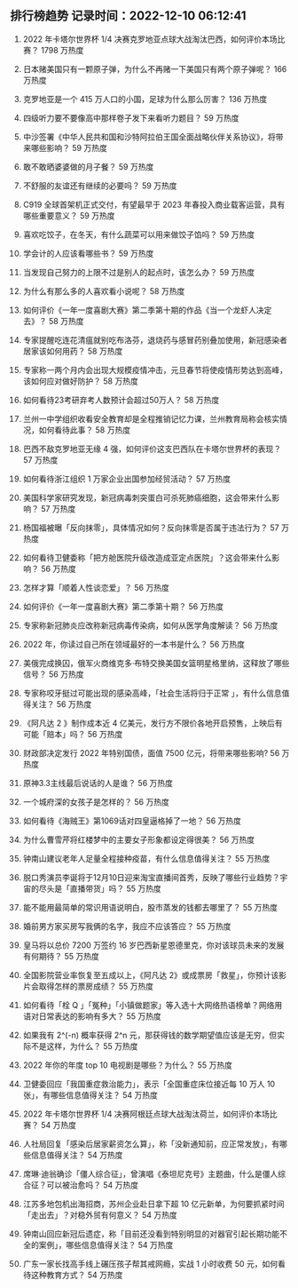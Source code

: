 
## 排行榜趋势 记录时间：2022-12-10 06:12:41
  
  1. 2022 年卡塔尔世界杯 1/4 决赛克罗地亚点球大战淘汰巴西，如何评价本场比赛？ 1798 万热度
    
  2. 日本赌美国只有一颗原子弹，为什么不再赌一下美国只有两个原子弹呢？ 166 万热度
    
  3. 克罗地亚是一个 415 万人口的小国，足球为什么那么厉害？ 136 万热度
    
  4. 四级听力要不要像高中那样卷子发下来看听力题目？ 59 万热度
    
  5. 中沙签署《中华人民共和国和沙特阿拉伯王国全面战略伙伴关系协议》，将带来哪些影响？ 59 万热度
    
  6. 敢不敢晒婆婆做的月子餐？ 59 万热度
    
  7. 不舒服的友谊还有继续的必要吗？ 59 万热度
    
  8. C919 全球首架机正式交付，有望最早于 2023 年春投入商业载客运营，具有哪些重要意义？ 59 万热度
    
  9. 喜欢吃饺子，在冬天，有什么蔬菜可以用来做饺子馅吗？ 59 万热度
    
  10. 学会计的人应该看哪些书？ 59 万热度
    
  11. 当发现自己努力的上限不过是别人的起点时，该怎么办？ 59 万热度
    
  12. 为什么有那么多的人喜欢看小说呢？ 58 万热度
    
  13. 如何评价《一年一度喜剧大赛》第二季第十期的作品《当一个龙虾人决定去》？ 58 万热度
    
  14. 专家提醒吃连花清瘟就别吃布洛芬，退烧药与感冒药别叠加使用，新冠感染者居家该如何用药？ 58 万热度
    
  15. 专家称一两个月内会出现大规模疫情冲击，元旦春节将使疫情形势达到高峰，该如何应对做好防护？ 58 万热度
    
  16. 如何看待23考研弃考人数预计会超过50万人？ 58 万热度
    
  17. 兰州一中学组织收看安全教育却是全程推销记忆力课，兰州教育局称会核实情况，如何看待此事？ 58 万热度
    
  18. 巴西不敌克罗地亚无缘 4 强，如何评价这支巴西队在卡塔尔世界杯的表现？ 57 万热度
    
  19. 如何看待浙江组织 1 万家企业出国参加经贸活动？ 57 万热度
    
  20. 美国科学家研究发现，新冠病毒刺突蛋白可杀死肺癌细胞，这会带来什么影响？ 57 万热度
    
  21. 杨国福被曝「反向抹零」，具体情况如何？反向抹零是否属于违法行为？ 57 万热度
    
  22. 如何看待卫健委称「把方舱医院升级改造成亚定点医院」？这会带来什么影响？ 56 万热度
    
  23. 怎样才算「顺着人性谈恋爱」？ 56 万热度
    
  24. 如何评价《一年一度喜剧大赛》第二季第十期？ 56 万热度
    
  25. 专家称新冠肺炎应改称新冠病毒传染病，如何从医学角度解读？ 56 万热度
    
  26. 2022 年，你读过自己所在领域最好的一本书是什么？ 56 万热度
    
  27. 美俄完成换囚，俄军火商维克多·布特交换美国女篮明星格里纳，这释放了哪些信号？ 56 万热度
    
  28. 专家称咬牙挺过可能出现的感染高峰，「社会生活将归于正常 」，有什么信息值得关注？ 56 万热度
    
  29. 《阿凡达 2 》制作成本近 4 亿美元，发行方不限价各地开启预售，上映后有可能「赔本」吗？ 56 万热度
    
  30. 财政部决定发行 2022 年特别国债，面值 7500 亿元，将带来哪些影响? 56 万热度
    
  31. 原神3.3主线最后说话的人是谁？ 56 万热度
    
  32. 一个城府深的女孩子是怎样的？ 56 万热度
    
  33. 如何看待《海贼王》第1069话对四皇逼格掉了一地？ 56 万热度
    
  34. 为什么曹雪芹将红楼梦中的主要女子形象都设定得很美？ 56 万热度
    
  35. 钟南山建议老年人足量全程接种疫苗，有什么信息值得关注？ 55 万热度
    
  36. 脱口秀演员李诞将于12月10日迎来淘宝直播间首秀，反映了哪些行业趋势？宇宙的尽头是「直播带货」吗？ 55 万热度
    
  37. 能不能用最简单的常识用语说明白，股市蒸发的钱都去哪里了？ 55 万热度
    
  38. 婚前男方家买房写我俩的名字，我应不应该答应？ 55 万热度
    
  39. 皇马将以总价 7200 万签约 16 岁巴西新星恩德里克，你对该球员未来的发展有何期待？ 55 万热度
    
  40. 全国影院营业率恢复至五成以上，《阿凡达 2》或成票房「救星」，你预计该影片会取得怎样的票房成绩？ 55 万热度
    
  41. 如何看待「栓 Q 」「冤种」「小镇做题家」等入选十大网络热语榜单？网络用语对日常表达的影响有多大？ 55 万热度
    
  42. 如果我有 2^(-n) 概率获得 2^n 元，那获得钱的数学期望值应该是无穷，但实际不是这样，为什么？ 55 万热度
    
  43. 2022 年你的年度 top 10 电视剧是哪些？为什么？ 55 万热度
    
  44. 卫健委回应「我国重症救治能力」，表示「全国重症床位接近每 10 万人 10 张」，有哪些信息值得关注？ 54 万热度
    
  45. 2022 年卡塔尔世界杯 1/4 决赛阿根廷点球大战淘汰荷兰，如何评价本场比赛？ 54 万热度
    
  46. 人社局回复「感染后居家薪资怎么算」，称「没新通知前，应正常发放」，有哪些信息值得关注？ 54 万热度
    
  47. 席琳·迪翁确诊「僵人综合征」，曾演唱《泰坦尼克号》主题曲，什么是僵人综合征？可以被治愈吗？ 54 万热度
    
  48. 江苏多地包机出海招商，苏州企业赴日拿下超 10 亿元新单，为何要抓紧时间「走出去」？对稳外贸有何意义？ 54 万热度
    
  49. 钟南山回应新冠后遗症，称「目前还没看到特别明显的对器官引起长期功能不全的案例」，哪些信息值得关注？ 54 万热度
    
  50. 广东一家长找高手线上碾压孩子帮其戒网瘾，实战 1 小时收费 50 元，如何看待这种教育方式？ 54 万热度
    